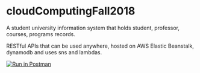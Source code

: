 # cloudComputingFall2018
A student university information system that holds student, professor, courses, programs records.

RESTful APIs that can be used anywhere, hosted on AWS Elastic Beanstalk, dynamodb and uses sns and lambdas.


[![Run in Postman](https://run.pstmn.io/button.svg)](https://app.getpostman.com/run-collection/24796d657eddd303c255)
